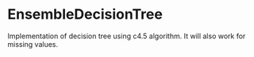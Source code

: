 # EnsembleDecisionTree
Implementation of decision tree using c4.5 algorithm.
It will also work for missing values.
